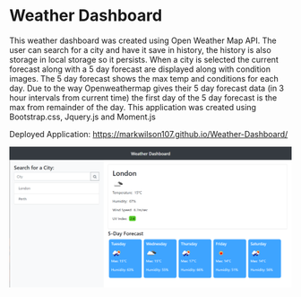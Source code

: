 # Weather Dashboard
This weather dashboard was created using Open Weather Map API. The user can search for a city and have it save in history, the history is also storage in local storage so it persists. When a city is selected the current forecast along with a 5 day forecast are displayed along with condition images.
The 5 day forecast shows the max temp and conditions for each day. Due to the way Openweathermap gives their 5 day forecast data (in 3 hour intervals from current time) the first day of the 5 day forecast is the max from remainder of the day.
This application was created using Bootstrap.css, Jquery.js and Moment.js

Deployed Application: https://markwilson107.github.io/Weather-Dashboard/

![Image of Application](https://github.com/markwilson107/Weather-Dashboard/blob/master/assets/Deployed%20Application.png)
